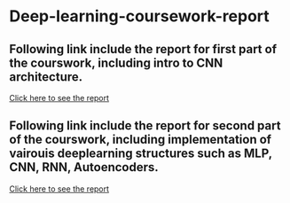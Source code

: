 # Deep-learning-coursework-report
## Following link include the report for first part of the courswork, including intro to CNN architecture.
[Click here to see the report](https://github.com/zj722/Deep-learning-coursework-report/blob/main/DL_CW1_02215217_zj722.pdf)

## Following link include the report for second part of the courswork, including implementation of vairouis deeplearning structures such as MLP, CNN, RNN, Autoencoders. 
[Click here to see the report](https://github.com/zj722/Deep-learning-coursework-report/blob/main/DL_CW_02215217_zj722.pdf)
